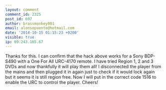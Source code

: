 ```yaml
---
layout: comment
comment_id: 2325
post_id: 697
author: brassmonkey001
email: alonsopuente@hotmail.com
date: '2014-10-15 01:15:23 +0200'
visible: true
ip: 89.243.165.67
---
```

Thanks for this.
I can confirm that the hack above works for a Sony BDP-S490 with a One For All URC-4170 remote.
I have tried Region 1, 2 and 3 DVDs and now thankfully it will play them all! 
I disconnected the player from the mains and then plugged it in again just to check if it would lock again but it seems it is still region free.
Now I will put in the correct code 1516 to enable the URC to control the player.
Cheers!

